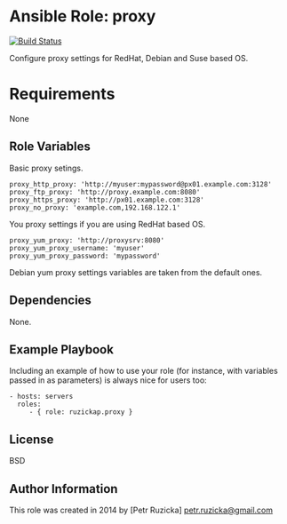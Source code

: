 # Ansible Role: proxy

[![Build Status](https://travis-ci.org/ruzickap/ansible-role-proxy.svg?branch=master)](https://travis-ci.org/ruzickap/ansible-role-proxy)

Configure proxy settings for RedHat, Debian and Suse based OS.

# Requirements

None

## Role Variables

Basic proxy setings.

    proxy_http_proxy: 'http://myuser:mypassword@px01.example.com:3128'
    proxy_ftp_proxy: 'http://proxy.example.com:8080'
    proxy_https_proxy: 'http://px01.example.com:3128'
    proxy_no_proxy: 'example.com,192.168.122.1'

You proxy settings if you are using RedHat based OS.

    proxy_yum_proxy: 'http://proxysrv:8080'
    proxy_yum_proxy_username: 'myuser'
    proxy_yum_proxy_password: 'mypassword'

Debian yum proxy settings variables are taken from the default ones.

## Dependencies

None.

## Example Playbook

Including an example of how to use your role (for instance, with variables passed in as parameters) is always nice for users too:

    - hosts: servers
      roles:
         - { role: ruzickap.proxy }

## License

BSD

## Author Information

This role was created in 2014 by [Petr Ruzicka] <petr.ruzicka@gmail.com>
